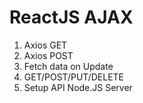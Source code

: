 # ReactJS AJAX

1. Axios GET
2. Axios POST
3. Fetch data on Update
4. GET/POST/PUT/DELETE
5. Setup API Node.JS Server
